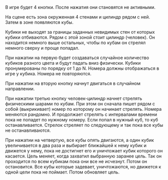В игре будет 4 кнопки. После нажатия они становятся не активными.

На сцене есть зона окруженная 4 стенами и цилиндр рядом с ней. Затем в зоне появляются кубы.

Кубики не выходят за границы заданных невидимых стен от которых кубики отбиваются. Рядом с этой зоной стоит цилиндр (человек). Он находится немного выше остальных, чтобы по кубам он стрелял немного сверху и проще попадал.

При нажатии на первую будет создаваться случайное количество кубиков разного цвета и будут падать вниз физически. Кубики пронумерованы по порядку от 1 до N. Номера должны отображаться в игре у кубика. Номера не повторяются.

При нажатии на вторую кнопку начнут двигаться в случайном направлении. 

При нажатии третью кнопку человек-цилиндр начнет стрелять физическими шарами по кубам. При этом он сначала пишет рядом с собой (выкрикивает) номер по которому он начинает стрелять. Номера меняются рандомно. И продолжает стрелять с интервалами времени пока не попадет по нужному номеру. Если попал в нужный куб, то куб останавливается. Стрелок стреляет по следующему и так пока все кубы не останавливаются.
 
При нажатии на четвертую, все кубы опять двигаются, а один кубик увеличивается в два раза и выбирает ближайшей к нему кубик и движется у нему, пока не достигнет его и уничтожает кубик которого он касается. Цель меняет, когда захватил выбранную заранее цель. Так он проходится по всем кубикам пока они все не исчезнут. Потом он остановится. Все кубы которые задевает, уничтожаются, но движется к одной цели пока не поймает. Потом обновляет цель.
